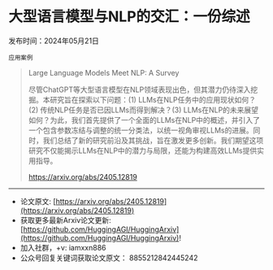 # 大型语言模型与NLP的交汇：一份综述
发布时间：2024年05月21日

`应用案例`
> Large Language Models Meet NLP: A Survey
>
> 尽管ChatGPT等大型语言模型在NLP领域表现出色，但其潜力仍待深入挖掘。本研究旨在探索以下问题：(1) LLMs在NLP任务中的应用现状如何？(2) 传统NLP任务是否已因LLMs而得到解决？(3) LLMs在NLP的未来展望如何？为此，我们首先提供了一个全面的LLMs在NLP中的概述，并引入了一个包含参数冻结与调整的统一分类法，以统一视角审视LLMs的进展。同时，我们总结了新的研究前沿及其挑战，旨在激发更多创新。我们期望这项研究不仅能揭示LLMs在NLP中的潜力与局限，还能为构建高效LLMs提供实用指导。
>
> https://arxiv.org/abs/2405.12819


<hr />

- 论文原文: [https://arxiv.org/abs/2405.12819](https://arxiv.org/abs/2405.12819)
- 获取更多最新Arxiv论文更新: [https://github.com/HuggingAGI/HuggingArxiv](https://github.com/HuggingAGI/HuggingArxiv)!
- 加入社群，+v: iamxxn886
- 公众号回复关键词获取论文原文： 8855212842445242